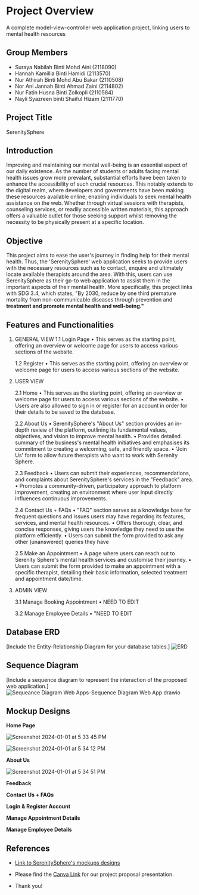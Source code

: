 # Project Overview
A complete model-view-controller web application project, linking users to mental health resources

## Group Members
- Suraya Nabilah Binti Mohd Aini (2118090)
- Hannah Kamillia Binti Hamidi (2113570)
- Nur Athirah Binti Mohd Abu Bakar (2110508)
- Nor Ani Jannah Binti Ahmad Zaini (2114802)
- Nur Fatin Husna Binti Zolkopli (2110584)
- Nayli Syazreen binti Shaiful Hizam (2111770)

## Project Title
SerenitySphere

## Introduction
Improving and maintaining our mental well-being is an essential aspect of our daily existence. As the number of students or adults facing mental health issues grow more prevalant, substantial efforts have been taken to enhance the accessibility of such crucial resources. This notably extends to the digital realm, where developers and governments have been making these resources available online; enabling individuals to seek mental health assistance on the web. Whether through virtual sessions with therapists, counseling services, or readily accessible written materials, this approach offers a valuable outlet for those seeking support whilst removing the necessity to be physically present at a specific location.

## Objective
This project aims to ease the user's journey in finding help for their mental health. Thus, the 'SerenitySphere' web application seeks to provide users with the necessary resources such as to contact, enquire and ultimately locate available therapists around the area. With this, users can use SerenitySphere as their go-to web application to assist them in the important aspects of their mental health. More specifically, this project links with SDG 3.4, which states, "By 2030, reduce by one third premature mortality from non-communicable diseases through prevention and **treatment and promote mental health and well-being."**

## Features and Functionalities

1. GENERAL VIEW
    1.1 Login Page
    •  This serves as the starting point, offering an overview or welcome page for users to access various sections of the website.

    1.2 Register
   •  This serves as the starting point, offering an overview or welcome page for users to access various sections of the website.

2. USER VIEW

   2.1  Home
    •  This serves as the starting point, offering an overview or welcome page for users to access various sections of the website.
    •  Users are also allowed to sign in or register for an account in order for their details to be saved to the database.

   2.2 About Us
   •  SerenitySphere's "About Us" section provides an in-depth review of the platform, outlining its fundamental values, objectives, and vision to improve mental health.
   •  Provides detailed summary of the business's mental health initiatives and emphasises its commitment to creating a welcoming, safe, and friendly space.
   •  'Join Us' form to allow future therapists who want to work with Serenity Sphere.

   2.3 Feedback
   •  Users can submit their experiences, recommendations, and complaints about SerenitySphere's services in the "Feedback" area.
   •  Promotes a community-driven, participatory approach to platform improvement, creating an environment where user input directly influences continuous improvements.

   2.4 Contact Us + FAQs
    •  "FAQ" section serves as a knowledge base for frequent questions and issues users may have regarding its features, services, and mental health resources.
    •  Offers thorough, clear, and concise responses, giving users the knowledge they need to use the platform efficiently.
    •  Users can submit the form provided to ask any other (unanswered) queries they have

    2.5 Make an Appointment
    •  A page where users can reach out to Serenity Sphere's mental health services and customise their journey. 
    •  Users can submit the form provided to make an appointment with a specific therapist, detailing their basic information, selected treatment and appointment date/time.

3. ADMIN VIEW

    3.1 Manage Booking Appointment
    •  NEED TO EDIT

    3.2 Manage Employee Details
    •  "NEED TO EDIT

## Database ERD
[Include the Entity-Relationship Diagram for your database tables.]
![ERD](assets/serenity_sphere.drawio.svg)

## Sequence Diagram
[Include a sequence diagram to represent the interaction of the proposed web application.]
![Sequeance Diagram Web Apps-Sequence Diagram Web App drawio](https://github.com/surayaaini/serenity-sphere/assets/101693479/cac688e3-4d66-42ae-b8d9-29a651889ba4)

## Mockup Designs
**Home Page**

![Screenshot 2024-01-01 at 5 33 45 PM](https://github.com/surayaaini/serenity-sphere/assets/122007826/7f73d516-4edd-4c22-a986-befea213b960)


![Screenshot 2024-01-01 at 5 34 12 PM](https://github.com/surayaaini/serenity-sphere/assets/122007826/c7280ea1-0eb0-429f-a593-52907dae8e05)




**About Us**


![Screenshot 2024-01-01 at 5 34 51 PM](https://github.com/surayaaini/serenity-sphere/assets/122007826/756707eb-9fa1-4ce4-860c-83feedcfdaf9)


**Feedback**



**Contact Us + FAQs**


**Login & Register Account**


**Manage Appointment Details**

**Manage Employee Details**






## References
- [Link to SerenitySphere's mockups designs](https://app.moqups.com/hsclsyoetv4F2fOAV9F0loAX2XSJlMCd/view/page/ad96b0eab](https://app.moqups.com/hsclsyoetv4F2fOAV9F0loAX2XSJlMCd/view/page/a54eb25ae))

- Please find the [Canva Link](https://www.canva.com/design/DAF4au77aAg/SvurdfBeFNhwF4VT1-EWAQ/edit?utm_content=DAF4au77aAg&utm_campaign=designshare&utm_medium=link2&utm_source=sharebutton) for our project proposal presentation.

- Thank you!
